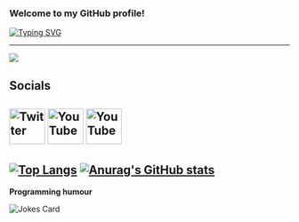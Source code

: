 ### Welcome to my GitHub profile!

<a  href="https://git.io/typing-svg"><img src="https://readme-typing-svg.demolab.com?font=Comic+Sans+Ms&size=25&duration=1000&pause=500&color=2150F7&width=435&lines=Typing...;Typing...;Typing..." alt="Typing SVG" /></a></p>

---
[![](https://visitcount.itsvg.in/api?id=RadioactivePotato&icon=2&color=9)](https://visitcount.itsvg.in)

## Socials
[<image src="./twitter.png" alt=Twitter width=64/>](https://twitter.com/RadioactiveP724)
[<image src="./discord.png" alt=YouTube width=64/>](https://discordapp.com/users/1007668866731757671)
[<image src="./youtube.png" alt=YouTube width=64/>](https://youtube.com/@radioactive.potato)
----
[![Top Langs](https://github-readme-stats.vercel.app/api/top-langs/?username=RadioactivePotato&theme=gotham&show_icons=true)](https://github.com/anuraghazra/github-readme-stats) [![Anurag's GitHub stats](https://github-readme-stats.vercel.app/api?username=RadioactivePotato&theme=gotham&show_icons=true)](https://github.com/anuraghazra/github-readme-stats)
---
**Programming humour**

![Jokes Card](https://readme-jokes.vercel.app/api?hideBorder&theme=cobalt&qColor=%23944bcc&aColor=%23bbdb51)
